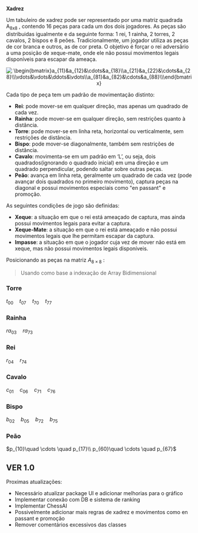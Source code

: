 **Xadrez**

Um tabuleiro de xadrez pode ser representado por uma matriz quadrada A<sub>8x8</sub> , contendo 16 peças para cada um dos dois jogadores. As peças são distribuidas igualmente e da seguinte forma: 1 rei, 1 rainha, 2 torres, 2 cavalos, 2 bispos e 8 peões. Tradicionalmente, um jogador utiliza as peças de cor branca e outros, as de cor preta. O objetivo é forçar o rei adversãrio a uma posição de xeque-mate, onde ele não possui movimentos legais disponíveis para escapar da ameaça.

<p align="center">
<img src="https://latex.codecogs.com/png.image?\inline&space;\dpi{110}\bg{white}\begin{bmatrix}a_{11}&a_{12}&\cdots&a_{18}\\a_{21}&a_{22}&\cdots&a_{28}\\\vdots&\vdots&\ddots&\vdots\\a_{81}&a_{82}&\cdots&a_{88}\\\end{bmatrix}" title="\begin{bmatrix}a_{11}&a_{12}&\cdots&a_{18}\\a_{21}&a_{22}&\cdots&a_{28}\\\vdots&\vdots&\ddots&\vdots\\a_{81}&a_{82}&\cdots&a_{88}\\\end{bmatrix}" />
</p>

Cada tipo de peça tem um padrão de movimentação distinto:

- **Rei**: pode mover-se em qualquer direção, mas apenas um quadrado de cada vez.
- **Rainha**: pode mover-se em qualquer direção, sem restrições quanto à distância.
- **Torre**: pode mover-se em linha reta, horizontal ou verticalmente, sem restrições de distância.
- **Bispo**: pode mover-se diagonalmente, também sem restrições de distância.
- **Cavalo**: movimenta-se em um padrão em ‘L’, ou seja, dois quadrados(ignorando o quadrado inicial) em uma direção e um quadrado perpendicular, podendo saltar sobre outras peças.
- **Peão**: avança em linha reta, geralmente um quadrado de cada vez (pode avançar dois quadrados no primeiro movimento), captura peças na diagonal e possui movimentos especiais como "en passant" e promoção.

As seguintes condições de jogo são definidas:

- **Xeque**: a situação em que o rei está ameaçado de captura, mas ainda possui movimentos legais para evitar a captura.
- **Xeque-Mate**: a situação em que o rei está ameaçado e não possui movimentos legais que lhe permitam escapar da captura.
- **Impasse**: a situação em que o jogador cuja vez de mover não está em xeque, mas não possui movimentos legais disponíveis.

Posicionando as peças na matriz  $A_{8\times8}$ :
> Usando como base a indexação de Array Bidimensional

### Torre
$t_{00}\quad t_{07}\quad t_{70}\quad t_{77}$

### Rainha
$ra_{03}\quad ra_{73}$

### Rei
$r_{04}\quad r_{74}$

### Cavalo
$c_{01}\quad c_{06}\quad c_{71}\quad c_{76}$

### Bispo
$b_{02}\quad b_{05}\quad b_{72}\quad b_{75}$

### Peão
$p_{10}\quad \cdots \quad p_{17}\\
p_{60}\quad \cdots \quad p_{67}$



## VER 1.0
Proximas atualizações:
- Necessário atualizar package UI e adicionar melhorias para o gráfico
- Implementar conexão com DB e sistema de ranking
- Implementar ChessAI
- Possivelmente adicionar mais regras de xadrez e movimentos como en passant e promoção
- Remover comentários excessivos das classes

  
